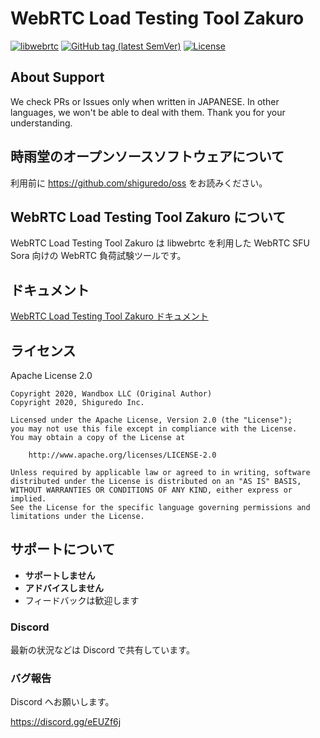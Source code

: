 # WebRTC Load Testing Tool Zakuro

[![libwebrtc](https://img.shields.io/badge/libwebrtc-m86.4240-blue.svg)](https://chromium.googlesource.com/external/webrtc/+/branch-heads/4240)
[![GitHub tag (latest SemVer)](https://img.shields.io/github/tag/shiguredo/zakuro.svg)](https://github.com/shiguredo/zakuro)
[![License](https://img.shields.io/badge/License-Apache%202.0-blue.svg)](https://opensource.org/licenses/Apache-2.0)

## About Support

We check PRs or Issues only when written in JAPANESE.
In other languages, we won't be able to deal with them. Thank you for your understanding.

## 時雨堂のオープンソースソフトウェアについて

利用前に https://github.com/shiguredo/oss をお読みください。

## WebRTC Load Testing Tool Zakuro について

WebRTC Load Testing Tool Zakuro は libwebrtc を利用した WebRTC SFU Sora 向けの WebRTC 負荷試験ツールです。

## ドキュメント

[WebRTC Load Testing Tool Zakuro ドキュメント](https://zakuro.shiguredo.jp/)

## ライセンス

Apache License 2.0

```
Copyright 2020, Wandbox LLC (Original Author)
Copyright 2020, Shiguredo Inc.

Licensed under the Apache License, Version 2.0 (the "License");
you may not use this file except in compliance with the License.
You may obtain a copy of the License at

    http://www.apache.org/licenses/LICENSE-2.0

Unless required by applicable law or agreed to in writing, software
distributed under the License is distributed on an "AS IS" BASIS,
WITHOUT WARRANTIES OR CONDITIONS OF ANY KIND, either express or implied.
See the License for the specific language governing permissions and
limitations under the License.
```

## サポートについて

- **サポートしません**
- **アドバイスしません**
- フィードバックは歓迎します

### Discord

最新の状況などは Discord で共有しています。

### バグ報告

Discord へお願いします。

https://discord.gg/eEUZf6j
